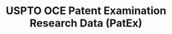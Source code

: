 ---
bigquery: https://console.cloud.google.com/bigquery?p=patents-public-data&d=uspto_oce_pair&page=dataset
citation: 'Graham, S. Marco, A., and Miller, A. (2015). “The USPTO Patent Examination
  Research Dataset: A Window on the Process of Patent Examination.”'
contributors: Graham, S. Marco, A., Miller, A.
cost: None
description: The latest version of PatEx (referred to below as the 2020 release) contains
  detailed information on nearly 11.9 million publicly-viewable provisional and non-provisional
  patent applications to the USPTO and over 4.6 million Patent Cooperation Treaty
  (PCT) applications. It is based on data that OCE downloaded from the Patent Examination
  Data System (PEDS) in April, 2021. The PEDS data are sourced from Public PAIR. The
  first time that OCE used PEDS as the basis of PatEx was for the 2019 release. We
  took the PEDS data and organized it into the familiar PatEx data files, which are
  based on the organization of the Public PAIR portal. The data files include information
  on each application’s characteristics, prosecution history, continuation history,
  claims of foreign priority, patent term adjustment history, publication history,
  and correspondence address information.
documentation: 'For the 2019 and later releases, new technical documentation is available
  https://www.uspto.gov/sites/default/files/documents/PatEx-2019-Technical-Doc.pdf


  A document describing the 2014-2017 data sets is available and can be cited as:
  Graham, Stuart J.H. and Marco, Alan C. and Miller, Richard, The USPTO Patent Examination
  Research Dataset: A Window on the Process of Patent Examination (November 30, 2015).
  Available at SSRN: https://ssrn.com/abstract=2702637.'
last_edit: Mon, 04 Apr 2022 19:06:22 GMT
location: https://www.uspto.gov/ip-policy/economic-research/research-datasets/patent-examination-research-dataset-public-pair
maintained_by: EconomicsData@uspto.gov
related_publications: https://ssrn.com/abstract=29956744, https://ssrn.com/abstract=2702637
schema_fields: '[''file_location_date'', ''appl_status_code'', ''continuation_type'',
  ''application_number_pair'', ''examiner_name_first'', ''correspondence_name_line_2'',
  ''inventor_rank'', ''earliest_pgpub_date'', ''inventor_name_last'', ''inventor_region_code'',
  ''correspondence_postal_code'', ''examiner_art_unit'', ''application_number'', ''uspc_class'',
  ''filing_date'', ''inventor_country_name'', ''invention_subject_matter'', ''event_code'',
  ''parent_application_number'', ''parent_country'', ''atty_docket_number'', ''event_description'',
  ''parent_country_code'', ''child_filing_date'', ''wipo_pub_date'', ''correspondence_name_line_1'',
  ''appl_status_date'', ''inventor_address_type'', ''patent_number'', ''correspondence_street_line_1'',
  ''correspondence_country_code'', ''invention_title'', ''recorded_date'', ''sequence_number'',
  ''abandon_date'', ''status_code'', ''correspondence_country_name'', ''patent_issue_date'',
  ''status_description'', ''foreign_parent_id'', ''customer_number'', ''inventor_country_code'',
  ''inventor_name_middle'', ''file_location'', ''foreign_parent_date'', ''correspondence_region_code'',
  ''application_type'', ''examiner_name_last'', ''confirm_number'', ''disposal_type'',
  ''inventor_name_first'', ''examiner_name_middle'', ''examiner_id'', ''small_entity_indicator'',
  ''parent_filing_date'', ''wipo_pub_number'', ''aia_first_to_file'', ''correspondence_city'',
  ''earliest_pgpub_number'', ''correspondence_region_name'', ''uspc_subclass'', ''correspondence_street_line_2'',
  ''child_application_number'']'
shortname: patex
tags:
- patents
- legal
- history
terms_of_use: 'USPTO’s online databases are not designed or intended to be a source
  for bulk downloads of USPTO data when accessed through the website’s interfaces.
  Individuals, companies, IP addresses, or blocks of IP addresses who, in effect,
  deny or decrease service by generating unusually high numbers of database accesses
  (searches, pages, or hits), whether generated manually or in an automated fashion,
  may be denied access to USPTO servers without notice.


  Bulk data products may be separately obtained from the USPTO, either for free or
  at the cost of dissemination. For details, see information on Electronic Bulk Data
  Products: https://www.uspto.gov/learning-and-resources/electronic-bulk-data-products'
title: USPTO OCE Patent Examination Research Data (PatEx)
uuid: 4342caa7-23af-420c-b2f6-6088f133df6a
---